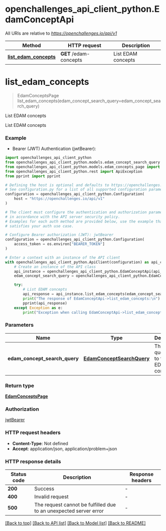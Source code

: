 # openchallenges_api_client_python.EdamConceptApi

All URIs are relative to *https://openchallenges.io/api/v1*

| Method                                                         | HTTP request           | Description        |
| -------------------------------------------------------------- | ---------------------- | ------------------ |
| [**list_edam_concepts**](EdamConceptApi.md#list_edam_concepts) | **GET** /edam-concepts | List EDAM concepts |

# **list_edam_concepts**

> EdamConceptsPage list_edam_concepts(edam_concept_search_query=edam_concept_search_query)

List EDAM concepts

List EDAM concepts

### Example

- Bearer (JWT) Authentication (jwtBearer):

```python
import openchallenges_api_client_python
from openchallenges_api_client_python.models.edam_concept_search_query import EdamConceptSearchQuery
from openchallenges_api_client_python.models.edam_concepts_page import EdamConceptsPage
from openchallenges_api_client_python.rest import ApiException
from pprint import pprint

# Defining the host is optional and defaults to https://openchallenges.io/api/v1
# See configuration.py for a list of all supported configuration parameters.
configuration = openchallenges_api_client_python.Configuration(
    host = "https://openchallenges.io/api/v1"
)

# The client must configure the authentication and authorization parameters
# in accordance with the API server security policy.
# Examples for each auth method are provided below, use the example that
# satisfies your auth use case.

# Configure Bearer authorization (JWT): jwtBearer
configuration = openchallenges_api_client_python.Configuration(
    access_token = os.environ["BEARER_TOKEN"]
)

# Enter a context with an instance of the API client
with openchallenges_api_client_python.ApiClient(configuration) as api_client:
    # Create an instance of the API class
    api_instance = openchallenges_api_client_python.EdamConceptApi(api_client)
    edam_concept_search_query = openchallenges_api_client_python.EdamConceptSearchQuery() # EdamConceptSearchQuery | The search query used to find EDAM concepts. (optional)

    try:
        # List EDAM concepts
        api_response = api_instance.list_edam_concepts(edam_concept_search_query=edam_concept_search_query)
        print("The response of EdamConceptApi->list_edam_concepts:\n")
        pprint(api_response)
    except Exception as e:
        print("Exception when calling EdamConceptApi->list_edam_concepts: %s\n" % e)
```

### Parameters

| Name                          | Type                              | Description                                  | Notes      |
| ----------------------------- | --------------------------------- | -------------------------------------------- | ---------- |
| **edam_concept_search_query** | [**EdamConceptSearchQuery**](.md) | The search query used to find EDAM concepts. | [optional] |

### Return type

[**EdamConceptsPage**](EdamConceptsPage.md)

### Authorization

[jwtBearer](../README.md#jwtBearer)

### HTTP request headers

- **Content-Type**: Not defined
- **Accept**: application/json, application/problem+json

### HTTP response details

| Status code | Description                                                       | Response headers |
| ----------- | ----------------------------------------------------------------- | ---------------- |
| **200**     | Success                                                           | -                |
| **400**     | Invalid request                                                   | -                |
| **500**     | The request cannot be fulfilled due to an unexpected server error | -                |

[[Back to top]](#) [[Back to API list]](../README.md#documentation-for-api-endpoints) [[Back to Model list]](../README.md#documentation-for-models) [[Back to README]](../README.md)
